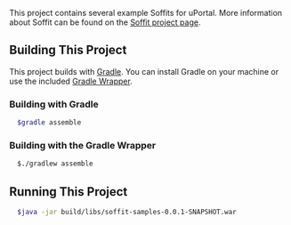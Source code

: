 This project contains several example Soffits for uPortal.  More information
about Soffit can be found on the [Soffit project page](https://github.com/drewwills/Soffit).

## Building This Project

This project builds with [Gradle](https://gradle.org/).  You can install Gradle
on your machine or use the included [Gradle Wrapper](https://docs.gradle.org/current/userguide/gradle_wrapper.html).

### Building with Gradle

```bash
  $gradle assemble
```

### Building with the Gradle Wrapper

```bash
  $./gradlew assemble
```

## Running This Project

```bash
  $java -jar build/libs/soffit-samples-0.0.1-SNAPSHOT.war
```

